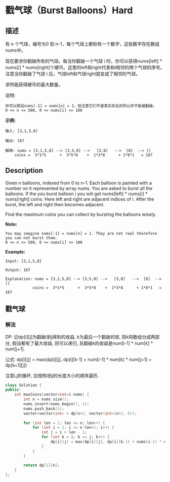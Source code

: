 # 戳气球（Burst Balloons）Hard
## 描述
有 n 个气球，编号为0 到 n-1，每个气球上都标有一个数字，这些数字存在数组nums中。

现在要求你戳破所有的气球。每当你戳破一个气球 i 时，你可以获得nums[left] * nums[i] * nums[right]个硬币。这里的left和right代表和i相邻的两个气球的序号。注意当你戳破了气球 i 后，气球left和气球right就变成了相邻的气球。

求所能获得硬币的最大数量。

说明:


	你可以假设nums[-1] = nums[n] = 1，但注意它们不是真实存在的所以并不能被戳破。
	0 <= n <= 500, 0 <= nums[i] <= 100


**示例:**
```
输入: [3,1,5,8]

输出: 167 

解释: nums = [3,1,5,8] --> [3,5,8] -->   [3,8]   -->  [8]  --> []
    coins =  3*1*5      +  3*5*8    +  1*3*8      + 1*8*1   = 167
```

## Description
Given n balloons, indexed from 0 to n-1. Each balloon is painted with a number on it represented by array nums. You are asked to burst all the balloons. If the you burst balloon i you will get nums[left] * nums[i] * nums[right] coins. Here left and right are adjacent indices of i. After the burst, the left and right then becomes adjacent.

Find the maximum coins you can collect by bursting the balloons wisely.

**Note:**



	You may imagine nums[-1] = nums[n] = 1. They are not real therefore you can not burst them.
	0 <= n <= 500, 0 <= nums[i] <= 100


**Example:**
```
Input: [3,1,5,8]

Output: 167 

Explanation: nums = [3,1,5,8] --> [3,5,8] -->   [3,8]   -->  [8]  --> []
            coins =  3*1*5      +  3*5*8    +  1*3*8      + 1*8*1   = 167

```


## 戳气球
### 解法
DP: 记dp[i][j]为戳破i到j得到的收益, k为最后一个戳破的球, 则k将数组分成两部分, 假设都有了最大收益, 则可以递归, 且戳破k的收益是num[i-1] * num[k] * num[j+1].

公式: dp[i][j] = max(dp[i][j], dp[i][k-1] + num[i-1] * num[k] * num[j+1] + dp[k+1][j])

注意i,j的循环, 应按照i到j的长度大小的顺序遍历.

```c++
class Solution {
public:
    int maxCoins(vector<int>& nums) {
        int n = nums.size();
        nums.insert(nums.begin(), 1);
        nums.push_back(1);
        vector<vector<int> > dp(n+2, vector<int>(n+2, 0));
        
        for (int len = 1; len <= n; len++) {
            for (int i = 1; i <= n-len+1; i++) {
                int j = i + len - 1;
                for (int k = i; k <= j; k++) {
                    dp[i][j] = max(dp[i][j], dp[i][k-1] + nums[i-1] * nums[k] * nums[j+1] + dp[k+1][j]);
                }
            }
        }
        
        return dp[1][n];
    }
};
```